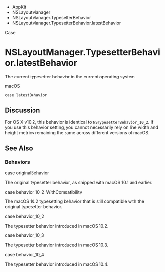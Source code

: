 

- AppKit
- NSLayoutManager
- NSLayoutManager.TypesetterBehavior
-  NSLayoutManager.TypesetterBehavior.latestBehavior 

Case

# NSLayoutManager.TypesetterBehavior.latestBehavior

The current typesetter behavior in the current operating system.

macOS

``` source
case latestBehavior
```

## Discussion

For OS X v10.2, this behavior is identical to `NSTypesetterBehavior_10_2`. If you use this behavior setting, you cannot necessarily rely on line width and height metrics remaining the same across different versions of macOS.

## See Also

### Behaviors

case originalBehavior

The original typesetter behavior, as shipped with macOS 10.1 and earlier.

case behavior_10_2_WithCompatibility

The macOS 10.2 typesetting behavior that is still compatible with the original typesetter behavior.

case behavior_10_2

The typesetter behavior introduced in macOS 10.2.

case behavior_10_3

The typesetter behavior introduced in macOS 10.3.

case behavior_10_4

The typesetter behavior introduced in macOS 10.4.

